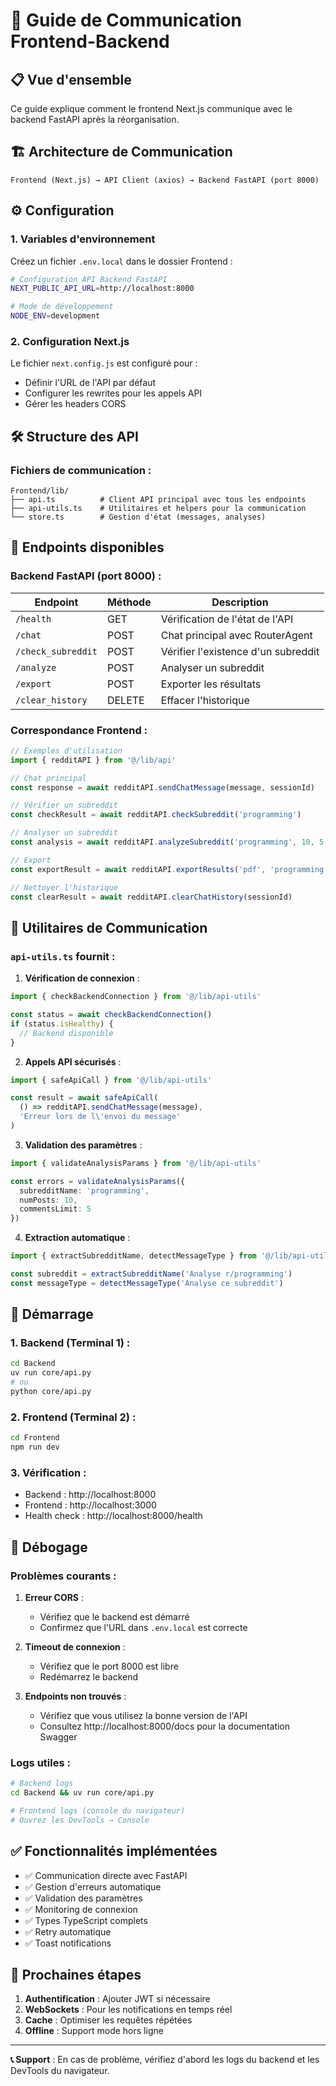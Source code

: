 # 🔗 Guide de Communication Frontend-Backend

## 📋 **Vue d'ensemble**

Ce guide explique comment le frontend Next.js communique avec le backend FastAPI après la réorganisation.

## 🏗️ **Architecture de Communication**

```
Frontend (Next.js) → API Client (axios) → Backend FastAPI (port 8000)
```

## ⚙️ **Configuration**

### 1. Variables d'environnement

Créez un fichier `.env.local` dans le dossier Frontend :

```bash
# Configuration API Backend FastAPI
NEXT_PUBLIC_API_URL=http://localhost:8000

# Mode de développement  
NODE_ENV=development
```

### 2. Configuration Next.js

Le fichier `next.config.js` est configuré pour :
- Définir l'URL de l'API par défaut
- Configurer les rewrites pour les appels API
- Gérer les headers CORS

## 🛠️ **Structure des API**

### Fichiers de communication :

```
Frontend/lib/
├── api.ts          # Client API principal avec tous les endpoints
├── api-utils.ts    # Utilitaires et helpers pour la communication
└── store.ts        # Gestion d'état (messages, analyses)
```

## 📡 **Endpoints disponibles**

### Backend FastAPI (port 8000) :

| Endpoint | Méthode | Description |
|----------|---------|-------------|
| `/health` | GET | Vérification de l'état de l'API |
| `/chat` | POST | Chat principal avec RouterAgent |
| `/check_subreddit` | POST | Vérifier l'existence d'un subreddit |
| `/analyze` | POST | Analyser un subreddit |
| `/export` | POST | Exporter les résultats |
| `/clear_history` | DELETE | Effacer l'historique |

### Correspondance Frontend :

```typescript
// Exemples d'utilisation
import { redditAPI } from '@/lib/api'

// Chat principal
const response = await redditAPI.sendChatMessage(message, sessionId)

// Vérifier un subreddit
const checkResult = await redditAPI.checkSubreddit('programming')

// Analyser un subreddit
const analysis = await redditAPI.analyzeSubreddit('programming', 10, 5, 'top', 'month')

// Export
const exportResult = await redditAPI.exportResults('pdf', 'programming')

// Nettoyer l'historique
const clearResult = await redditAPI.clearChatHistory(sessionId)
```

## 🔧 **Utilitaires de Communication**

### `api-utils.ts` fournit :

1. **Vérification de connexion** :
```typescript
import { checkBackendConnection } from '@/lib/api-utils'

const status = await checkBackendConnection()
if (status.isHealthy) {
  // Backend disponible
}
```

2. **Appels API sécurisés** :
```typescript
import { safeApiCall } from '@/lib/api-utils'

const result = await safeApiCall(
  () => redditAPI.sendChatMessage(message),
  'Erreur lors de l\'envoi du message'
)
```

3. **Validation des paramètres** :
```typescript
import { validateAnalysisParams } from '@/lib/api-utils'

const errors = validateAnalysisParams({
  subredditName: 'programming',
  numPosts: 10,
  commentsLimit: 5
})
```

4. **Extraction automatique** :
```typescript
import { extractSubredditName, detectMessageType } from '@/lib/api-utils'

const subreddit = extractSubredditName('Analyse r/programming')
const messageType = detectMessageType('Analyse ce subreddit')
```

## 🚀 **Démarrage**

### 1. Backend (Terminal 1) :
```bash
cd Backend
uv run core/api.py
# ou
python core/api.py
```

### 2. Frontend (Terminal 2) :
```bash
cd Frontend
npm run dev
```

### 3. Vérification :
- Backend : http://localhost:8000
- Frontend : http://localhost:3000
- Health check : http://localhost:8000/health

## 🐛 **Débogage**

### Problèmes courants :

1. **Erreur CORS** :
   - Vérifiez que le backend est démarré
   - Confirmez que l'URL dans `.env.local` est correcte

2. **Timeout de connexion** :
   - Vérifiez que le port 8000 est libre
   - Redémarrez le backend

3. **Endpoints non trouvés** :
   - Vérifiez que vous utilisez la bonne version de l'API
   - Consultez http://localhost:8000/docs pour la documentation Swagger

### Logs utiles :

```bash
# Backend logs
cd Backend && uv run core/api.py

# Frontend logs (console du navigateur)
# Ouvrez les DevTools → Console
```

## ✅ **Fonctionnalités implémentées**

- ✅ Communication directe avec FastAPI
- ✅ Gestion d'erreurs automatique
- ✅ Validation des paramètres
- ✅ Monitoring de connexion
- ✅ Types TypeScript complets
- ✅ Retry automatique
- ✅ Toast notifications

## 🔄 **Prochaines étapes**

1. **Authentification** : Ajouter JWT si nécessaire
2. **WebSockets** : Pour les notifications en temps réel
3. **Cache** : Optimiser les requêtes répétées
4. **Offline** : Support mode hors ligne

---

**📞 Support** : En cas de problème, vérifiez d'abord les logs du backend et les DevTools du navigateur. 